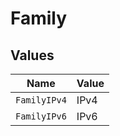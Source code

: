 # Family


## Values

| Name         | Value        |
| ------------ | ------------ |
| `FamilyIPv4` | IPv4         |
| `FamilyIPv6` | IPv6         |